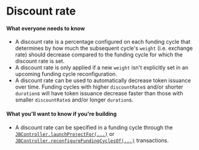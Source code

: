 # Discount rate

#### What everyone needs to know

* A discount rate is a percentage configured on each funding cycle that determines by how much the subsequent cycle's `weight` (i.e. exchange rate) should decrease compared to the funding cycle for which the discount rate is set.
* A discount rate is only applied if a new `weight` isn't explicitly set in an upcoming funding cycle reconfiguration.
* A discount rate can be used to automatically decrease token issuance over time. Funding cycles with higher `discountRate`s and/or shorter `duration`s will have token issuance decrease faster than those with smaller `discountRate`s and/or longer `duration`s.

#### What you'll want to know if you're building

* A discount rate can be specified in a funding cycle through the [`JBController.launchProjectFor(...)`](/dev/api/v2/contracts/or-controllers/jbcontroller/write/launchprojectfor.md) or [`JBController.reconfigureFundingCyclesOf(...)`](/dev/api/v2/contracts/or-controllers/jbcontroller/write/reconfigurefundingcyclesof.md) transactions.
